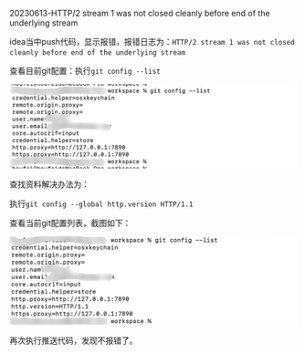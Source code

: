 20230613-HTTP/2 stream 1 was not closed cleanly before end of the underlying stream

idea当中push代码，显示报错，报错日志为：`HTTP/2 stream 1 was not closed cleanly before end of the underlying stream`

查看目前git配置：执行`git config --list`

![image-20230613220457908](images/image-20230613220457908.png)

查找资料解决办法为：

执行`git config --global http.version HTTP/1.1 `

查看当前git配置列表，截图如下：

![image-20230613220547731](images/image-20230613220547731.png)

再次执行推送代码，发现不报错了。